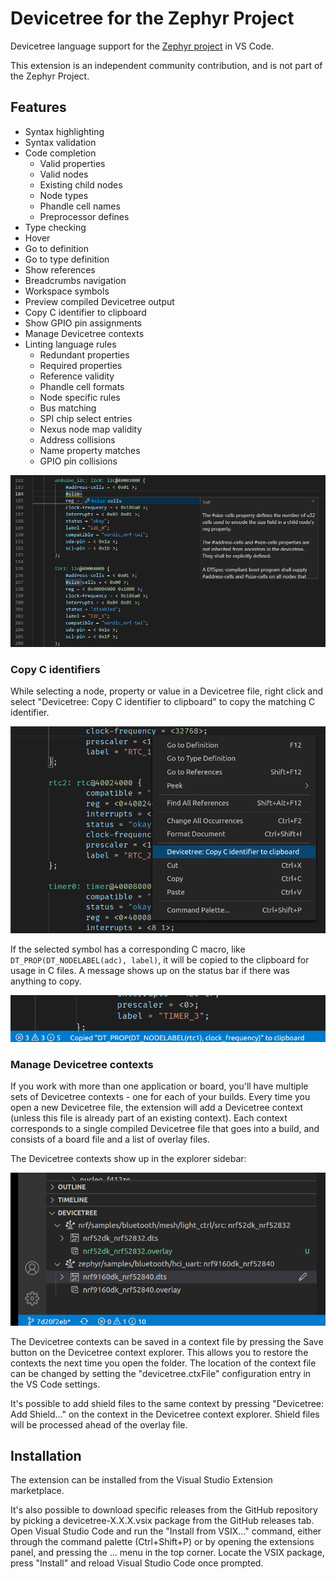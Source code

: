 # Devicetree for the Zephyr Project

Devicetree language support for the [Zephyr project](https://zephyrproject.org/) in VS Code.

This extension is an independent community contribution, and is not part of the Zephyr Project.

## Features

- Syntax highlighting
- Syntax validation
- Code completion
  - Valid properties
  - Valid nodes
  - Existing child nodes
  - Node types
  - Phandle cell names
  - Preprocessor defines
- Type checking
- Hover
- Go to definition
- Go to type definition
- Show references
- Breadcrumbs navigation
- Workspace symbols
- Preview compiled Devicetree output
- Copy C identifier to clipboard
- Show GPIO pin assignments
- Manage Devicetree contexts
- Linting language rules
  - Redundant properties
  - Required properties
  - Reference validity
  - Phandle cell formats
  - Node specific rules
  - Bus matching
  - SPI chip select entries
  - Nexus node map validity
  - Address collisions
  - Name property matches
  - GPIO pin collisions

![Code completion](doc/completion.png)

### Copy C identifiers

While selecting a node, property or value in a Devicetree file, right click and select "Devicetree: Copy C identifier to clipboard" to copy the matching C identifier.

![Copy identifier](doc/copy.png)

If the selected symbol has a corresponding C macro, like `DT_PROP(DT_NODELABEL(adc), label)`, it will be copied to the clipboard for usage in C files. A message shows up on the status bar if there was anything to copy.

![Copied identifier](doc/copied.png)

### Manage Devicetree contexts

If you work with more than one application or board, you'll have multiple sets of Devicetree contexts - one for each of your builds. Every time you open a new Devicetree file, the extension will add a Devicetree context (unless this file is already part of an existing context). Each context corresponds to a single compiled Devicetree file that goes into a build, and consists of a board file and a list of overlay files.

The Devicetree contexts show up in the explorer sidebar:

![Devicetree Contexts](doc/contexts.png)

The Devicetree contexts can be saved in a context file by pressing the Save button on the Devicetree context explorer. This allows you to restore the contexts the next time you open the folder. The location of the context file can be changed by setting the "devicetree.ctxFile" configuration entry in the VS Code settings.

It's possible to add shield files to the same context by pressing "Devicetree: Add Shield..." on the context in the Devicetree context explorer. Shield files will be processed ahead of the overlay file.

## Installation

The extension can be installed from the Visual Studio Extension marketplace.

It's also possible to download specific releases from the GitHub repository by picking a devicetree-X.X.X.vsix package from the GitHub releases tab. Open Visual Studio Code and run the "Install from VSIX..." command, either through the command palette (Ctrl+Shift+P) or by opening the extensions panel, and pressing the ... menu in the top corner. Locate the VSIX package, press "Install" and reload Visual Studio Code once prompted.
